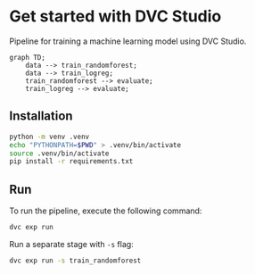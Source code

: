 # Get started with DVC Studio

Pipeline for training a machine learning model using DVC Studio.

```mermaid
graph TD;
    data --> train_randomforest;
    data --> train_logreg;
    train_randomforest --> evaluate;
    train_logreg --> evaluate;
```

## Installation

```bash
python -m venv .venv
echo "PYTHONPATH=$PWD" > .venv/bin/activate
source .venv/bin/activate
pip install -r requirements.txt
```

## Run

To run the pipeline, execute the following command:

```bash
dvc exp run
```

Run a separate stage with `-s` flag:

```bash
dvc exp run -s train_randomforest
```
